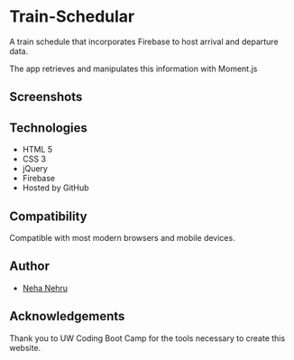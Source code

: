 # Train-Schedular
A train schedule that incorporates Firebase to host arrival and departure data. 

The app retrieves and manipulates this information with Moment.js

## Screenshots


## Technologies
* HTML 5
* CSS 3
* jQuery
* Firebase
* Hosted by GitHub

## Compatibility 
Compatible with most modern browsers and mobile devices.

## Author
* [Neha Nehru](https://github.com/neha039)

## Acknowledgements 
Thank you to UW Coding Boot Camp for the tools necessary to create this website. 